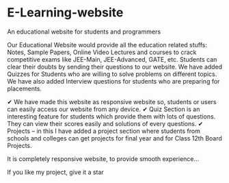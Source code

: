 # E-Learning-website
An educational website for students and programmers 

Our Educational Website would provide all the education related stuffs:
Notes, Sample Papers, Online Video Lectures and courses to crack competitive
exams like JEE-Main, JEE-Advanced, GATE, etc. Students can clear their doubts
by sending their questions to our website. We have added Quizzes for Students
who are willing to solve problems on different topics. We have also added
Interview questions for students who are preparing for placements.

✔ We have made this website as responsive website so, students or users can
easily access our website from any device.
✔ Quiz Section is an interesting feature for students which provide them with
lots of questions. They can view their scores easily and solutions of every questions.
✔ Projects – in this I have added a project section where students from schools and
colleges can get projects for final year and for Class 12th Board Projects.

It is completely responsive website, to provide smooth experience...

If you like my project, give it a star 
